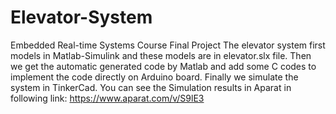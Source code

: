 # Elevator-System
Embedded Real-time Systems Course Final Project
The elevator system first models in Matlab-Simulink and these models are in elevator.slx file.
Then we get the automatic generated code by Matlab and add some C codes to implement the code directly on Arduino board. 
Finally we simulate the system in TinkerCad.
You can see the Simulation results in Aparat in following link:
https://www.aparat.com/v/S9lE3
